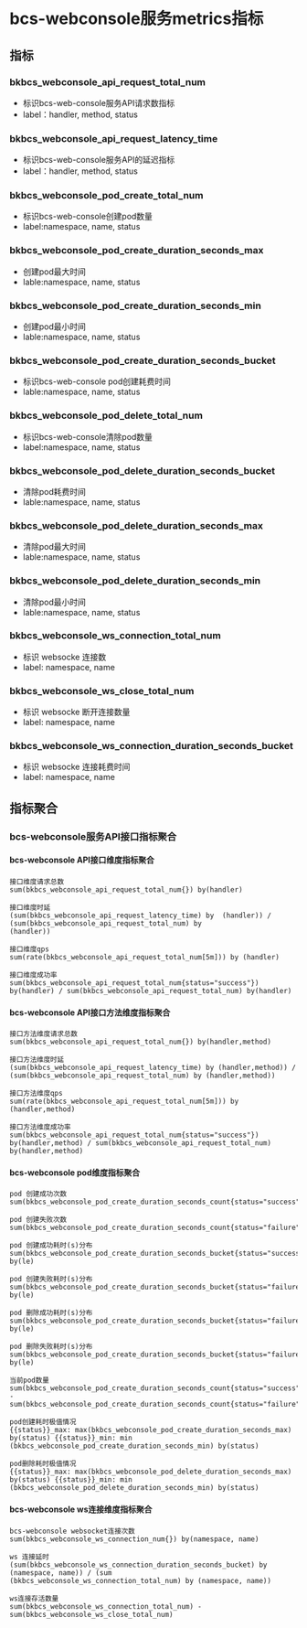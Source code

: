 # bcs-webconsole服务metrics指标

## 指标

###  bkbcs_webconsole_api_request_total_num
* 标识bcs-web-console服务API请求数指标
* label：handler, method, status

### bkbcs_webconsole_api_request_latency_time
* 标识bcs-web-console服务API的延迟指标
* label：handler, method, status 

### bkbcs_webconsole_pod_create_total_num
* 标识bcs-web-console创建pod数量
* label:namespace, name, status

### bkbcs_webconsole_pod_create_duration_seconds_max
* 创建pod最大时间
* lable:namespace, name, status

### bkbcs_webconsole_pod_create_duration_seconds_min
* 创建pod最小时间
* lable:namespace, name, status

### bkbcs_webconsole_pod_create_duration_seconds_bucket
* 标识bcs-web-console pod创建耗费时间
* lable:namespace, name, status

### bkbcs_webconsole_pod_delete_total_num
* 标识bcs-web-console清除pod数量
* label:namespace, name, status

### bkbcs_webconsole_pod_delete_duration_seconds_bucket
* 清除pod耗费时间
* lable:namespace, name, status

### bkbcs_webconsole_pod_delete_duration_seconds_max
* 清除pod最大时间
* lable:namespace, name, status

### bkbcs_webconsole_pod_delete_duration_seconds_min
* 清除pod最小时间
* lable:namespace, name, status

### bkbcs_webconsole_ws_connection_total_num
* 标识 websocke 连接数
* label: namespace, name

### bkbcs_webconsole_ws_close_total_num
* 标识 websocke 断开连接数量
* label: namespace, name

### bkbcs_webconsole_ws_connection_duration_seconds_bucket
* 标识 websocke 连接耗费时间
* label: namespace, name

## 指标聚合
### bcs-webconsole服务API接口指标聚合
#### bcs-webconsole API接口维度指标聚合
```
接口维度请求总数
sum(bkbcs_webconsole_api_request_total_num{}) by(handler)
 
接口维度时延
(sum(bkbcs_webconsole_api_request_latency_time) by  (handler)) / (sum(bkbcs_webconsole_api_request_total_num) by 
(handler))
 
接口维度qps
sum(rate(bkbcs_webconsole_api_request_total_num[5m])) by (handler)

接口维度成功率
sum(bkbcs_webconsole_api_request_total_num{status="success"}) by(handler) / sum(bkbcs_webconsole_api_request_total_num) by(handler)
``` 

#### bcs-webconsole API接口方法维度指标聚合
```
接口方法维度请求总数
sum(bkbcs_webconsole_api_request_total_num{}) by(handler,method)
 
接口方法维度时延
(sum(bkbcs_webconsole_api_request_latency_time) by (handler,method)) / (sum(bkbcs_webconsole_api_request_total_num) by (handler,method))
 
接口方法维度qps
sum(rate(bkbcs_webconsole_api_request_total_num[5m])) by (handler,method)

接口方法维度成功率
sum(bkbcs_webconsole_api_request_total_num{status="success"}) by(handler,method) / sum(bkbcs_webconsole_api_request_total_num) by(handler,method)
```

#### bcs-webconsole pod维度指标聚合
```
pod 创建成功次数
sum(bkbcs_webconsole_pod_create_duration_seconds_count{status="success"})

pod 创建失败次数
sum(bkbcs_webconsole_pod_create_duration_seconds_count{status="failure"})

pod 创建成功耗时(s)分布
sum(bkbcs_webconsole_pod_create_duration_seconds_bucket{status="success"}) by(le)

pod 创建失败耗时(s)分布
sum(bkbcs_webconsole_pod_create_duration_seconds_bucket{status="failure"}) by(le)

pod 删除成功耗时(s)分布
sum(bkbcs_webconsole_pod_create_duration_seconds_bucket{status="failure"}) by(le)

pod 删除失败耗时(s)分布
sum(bkbcs_webconsole_pod_create_duration_seconds_bucket{status="failure"}) by(le)

当前pod数量
sum(bkbcs_webconsole_pod_create_duration_seconds_count{status="success"}) - 
sum(bkbcs_webconsole_pod_create_duration_seconds_count{status="failure"})

pod创建耗时极值情况
{{status}}_max: max(bkbcs_webconsole_pod_create_duration_seconds_max) by(status) {{status}}_min: min
(bkbcs_webconsole_pod_create_duration_seconds_min) by(status) 

pod删除耗时极值情况
{{status}}_max: max(bkbcs_webconsole_pod_delete_duration_seconds_max) by(status) {{status}}_min: min
(bkbcs_webconsole_pod_delete_duration_seconds_min) by(status) 
```

#### bcs-webconsole ws连接维度指标聚合
```
bcs-webconsole websocket连接次数
sum(bkbcs_webconsole_ws_connection_num{}) by(namespace, name)

ws 连接延时
(sum(bkbcs_webconsole_ws_connection_duration_seconds_bucket) by (namespace, name)) / (sum
(bkbcs_webconsole_ws_connection_total_num) by (namespace, name))

ws连接存活数量
sum(bkbcs_webconsole_ws_connection_total_num) - sum(bkbcs_webconsole_ws_close_total_num)
```
